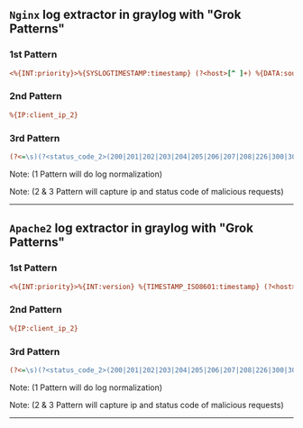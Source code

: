 ## **`Nginx` log extractor in graylog with "Grok Patterns"**

### 1st Pattern

```ini
<%{INT:priority}>%{SYSLOGTIMESTAMP:timestamp} (?<host>[^ ]+) %{DATA:source} %{IP:client_ip} - - \[%{HTTPDATE:timestamp2}\] \"%{WORD:method} %{DATA:url} HTTP/%{NUMBER:http_version}\" %{WORD:status_code} %{NUMBER:bytes} \"%{DATA:referrer}\" \"%{DATA:user_agent}\"
```

### 2nd Pattern

```ini
%{IP:client_ip_2}
```

### 3rd Pattern

```ini
(?<=\s)(?<status_code_2>(200|201|202|203|204|205|206|207|208|226|300|301|302|303|304|305|306|307|308|400|401|402|403|404|405|406|407|408|409|410|411|412|413|414|415|416|417|429|431|451|500|501|502|503|504))(?=\s)
```

Note: (1 Pattern will do log normalization)

Note: (2 & 3 Pattern will capture ip and status code of malicious requests)

---

## **`Apache2` log extractor in graylog with "Grok Patterns"**

### 1st Pattern

```ini
<%{INT:priority}>%{INT:version} %{TIMESTAMP_ISO8601:timestamp} (?<host>[^ ]+) %{DATA:source} - - - %{IP:client_ip} - - \[%{HTTPDATE:timestamp2}\] \"%{WORD:method} %{DATA:url} HTTP/%{NUMBER:http_version}\" %{WORD:status_code} %{NUMBER:bytes} \"%{DATA:referrer}\" \"%{DATA:user_agent}\"
```

### 2nd Pattern

```ini
%{IP:client_ip_2}
```

### 3rd Pattern

```ini
(?<=\s)(?<status_code_2>(200|201|202|203|204|205|206|207|208|226|300|301|302|303|304|305|306|307|308|400|401|402|403|404|405|406|407|408|409|410|411|412|413|414|415|416|417|429|431|451|500|501|502|503|504))(?=\s)
```

Note: (1 Pattern will do log normalization)

Note: (2 & 3 Pattern will capture ip and status code of malicious requests)

---
